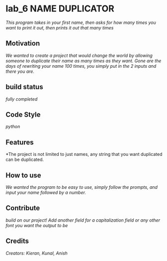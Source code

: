 # lab_6 NAME DUPLICATOR
*This program takes in your first name, then asks for how many times you want to print it out, then prints it out that many times*
## Motivation
*We wanted to create a project that would change the world by allowing someone to duplicate their name as many times as they want. Gone are the days of rewriting your name 100 times, you simply put in the 2 inputs and there you are.*
## build status
*fully completed*
## Code Style 
*python*
## Features
*The project is not limited to just names, any string that you want duplicated can be duplicated. 
## How to use
*We wanted the program to be easy to use, simply follow the prompts, and input your name followed by a number.*
## Contribute
*build on our project! Add another field for a capitalization field or any other font you want the output to be*
## Credits
*Creators: Kieran, Kunal, Anish*

